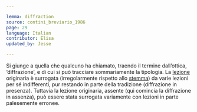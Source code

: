 ```yaml
---

lemma: diffraction
source: contini_breviario_1986
page: 29
language: Italian
contributor: Elisa
updated_by: Jesse

---
```

Si giunge a quella che qualcuno ha chiamato, traendo il termine dall’ottica, ‘diffrazione’, e di cui si può tracciare sommariamente la tipologia. La [lezione](readingVariant.html) originaria è surrogata (irregolarmente rispetto allo [stemma](stemma.html)) da varie lezioni per sé indifferenti, pur restando in parte della tradizione (diffrazione in presenza). Tuttavia la lezione originaria, assente (qui comincia la diffrazione in assenza), può essere stata surrogata variamente con lezioni in parte palesemente erronee.
